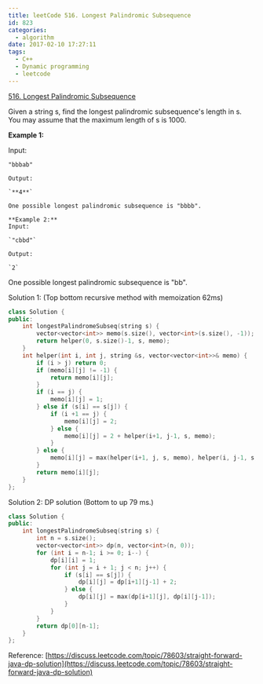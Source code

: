 ```yaml
---
title: leetCode 516. Longest Palindromic Subsequence
id: 823
categories:
  - algorithm
date: 2017-02-10 17:27:11
tags:
  - C++
  - Dynamic programming
  - leetcode
---
```


[516\. Longest Palindromic Subsequence](https://leetcode.com/problems/longest-palindromic-subsequence/)

Given a string s, find the longest palindromic subsequence's length in s. You may assume that the maximum length of s is 1000.

**Example 1:**

Input:

    "bbbab"

    Output:

    `**4**`

    One possible longest palindromic subsequence is "bbbb".

    **Example 2:**
    Input:

    `"cbbd"`

    Output:

    `2`

One possible longest palindromic subsequence is "bb".

Solution 1: (Top bottom recursive method with memoization 62ms)



``` cpp
class Solution {
public:
    int longestPalindromeSubseq(string s) {
        vector<vector<int>> memo(s.size(), vector<int>(s.size(), -1));
        return helper(0, s.size()-1, s, memo);
    }
    int helper(int i, int j, string &s, vector<vector<int>>& memo) {
        if (i > j) return 0;
        if (memo[i][j] != -1) {
            return memo[i][j];
        }
        if (i == j) {
            memo[i][j] = 1;
        } else if (s[i] == s[j]) {
            if (i +1 == j) {
                memo[i][j] = 2;
            } else {
                memo[i][j] = 2 + helper(i+1, j-1, s, memo);
            }
        } else {
            memo[i][j] = max(helper(i+1, j, s, memo), helper(i, j-1, s, memo));
        }
        return memo[i][j];
    }
};
```

Solution 2: DP solution (Bottom to up 79 ms.)



``` cpp
class Solution {
public:
    int longestPalindromeSubseq(string s) {
        int n = s.size();
        vector<vector<int>> dp(n, vector<int>(n, 0));
        for (int i = n-1; i >= 0; i--) {
            dp[i][i] = 1;
            for (int j = i + 1; j < n; j++) {
                if (s[i] == s[j]) {
                    dp[i][j] = dp[i+1][j-1] + 2;
                } else {
                    dp[i][j] = max(dp[i+1][j], dp[i][j-1]);
                }
            }
        }
        return dp[0][n-1];
    }
};
```

Reference: [https://discuss.leetcode.com/topic/78603/straight-forward-java-dp-solution](https://discuss.leetcode.com/topic/78603/straight-forward-java-dp-solution)
